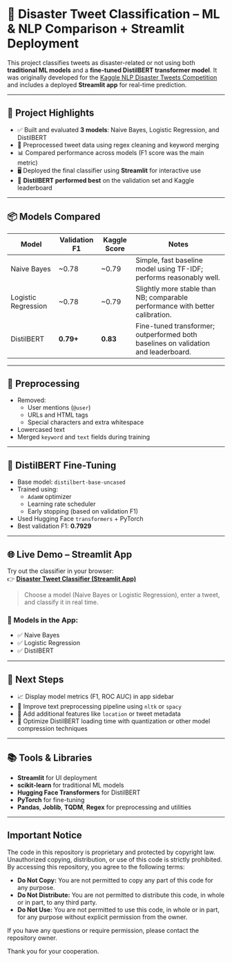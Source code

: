 # 🧠 Disaster Tweet Classification – ML & NLP Comparison + Streamlit Deployment

This project classifies tweets as disaster-related or not using both **traditional ML models** and a **fine-tuned DistilBERT transformer model**. It was originally developed for the [Kaggle NLP Disaster Tweets Competition](https://www.kaggle.com/competitions/nlp-getting-started) and includes a deployed **Streamlit app** for real-time prediction.

---

## 🚀 Project Highlights

- ✅ Built and evaluated **3 models**: Naive Bayes, Logistic Regression, and DistilBERT
- 🧪 Preprocessed tweet data using regex cleaning and keyword merging
- 📊 Compared performance across models (F1 score was the main metric)
- 🖥️ Deployed the final classifier using **Streamlit** for interactive use
- 🥇 **DistilBERT performed best** on the validation set and Kaggle leaderboard

---

## 📦 Models Compared

| Model              | Validation F1 | Kaggle Score | Notes                          |
|-------------------|---------------|--------------|--------------------------------|
| Naive Bayes        | ~0.78         | ~0.79        | Simple, fast baseline model using TF-IDF; performs reasonably well.           |
| Logistic Regression| ~0.78         | ~0.79        | Slightly more stable than NB; comparable performance with better calibration.        |
| DistilBERT         | **0.79+**     | **0.83**| Fine-tuned transformer; outperformed both baselines on validation and leaderboard.   |

---

## 🧹 Preprocessing

- Removed:
  - User mentions (`@user`)
  - URLs and HTML tags
  - Special characters and extra whitespace
- Lowercased text
- Merged `keyword` and `text` fields during training

---

## 🧠 DistilBERT Fine-Tuning

- Base model: `distilbert-base-uncased`
- Trained using:
  - `AdamW` optimizer
  - Learning rate scheduler
  - Early stopping (based on validation F1)
- Used Hugging Face `transformers` + PyTorch
- Best validation F1: **0.7929**

---

## 🌐 Live Demo – Streamlit App

Try out the classifier in your browser:  
👉 **[Disaster Tweet Classifier (Streamlit App)](https://disastertweetclassifier.streamlit.app/)**

> Choose a model (Naive Bayes or Logistic Regression), enter a tweet, and classify it in real time.

### 🔧 Models in the App:
- ✅ Naive Bayes
- ✅ Logistic Regression
- ✅ DistilBERT

---

## 🧪 Next Steps

- 📈 Display model metrics (F1, ROC AUC) in app sidebar
- 🧹 Improve text preprocessing pipeline using `nltk` or `spacy`
- 🔄 Add additional features like `location` or tweet metadata
- 🚀 Optimize DistilBERT loading time with quantization or other model compression techniques

---

## 📚 Tools & Libraries

- **Streamlit** for UI deployment
- **scikit-learn** for traditional ML models
- **Hugging Face Transformers** for DistilBERT
- **PyTorch** for fine-tuning
- **Pandas**, **Joblib**, **TQDM**, **Regex** for preprocessing and utilities

---

## Important Notice

The code in this repository is proprietary and protected by copyright law. Unauthorized copying, distribution, or use of this code is strictly prohibited. By accessing this repository, you agree to the following terms:

- **Do Not Copy:** You are not permitted to copy any part of this code for any purpose.
- **Do Not Distribute:** You are not permitted to distribute this code, in whole or in part, to any third party.
- **Do Not Use:** You are not permitted to use this code, in whole or in part, for any purpose without explicit permission from the owner.

If you have any questions or require permission, please contact the repository owner.

Thank you for your cooperation.

